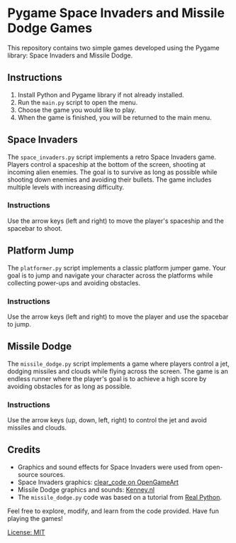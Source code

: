 # Pygame Space Invaders and Missile Dodge Games

This repository contains two simple games developed using the Pygame library: Space Invaders and Missile Dodge.

## Instructions

1. Install Python and Pygame library if not already installed.
2. Run the `main.py` script to open the menu.
3. Choose the game you would like to play.
4. When the game is finished, you will be returned to the main menu.

## Space Invaders

The `space_invaders.py` script implements a retro Space Invaders game. Players control a spaceship at the bottom of the screen, shooting at incoming alien enemies. The goal is to survive as long as possible while shooting down enemies and avoiding their bullets. The game includes multiple levels with increasing difficulty.

### Instructions

Use the arrow keys (left and right) to move the player's spaceship and the spacebar to shoot.

## Platform Jump

The `platformer.py`  script implements a classic platform jumper game. Your goal is to jump and navigate your character across the platforms while collecting power-ups and avoiding obstacles.

### Instructions

Use the arrow keys (left and right) to move the player and use the spacebar to jump.
## Missile Dodge

The `missile_dodge.py` script implements a game where players control a jet, dodging missiles and clouds while flying across the screen. The game is an endless runner where the player's goal is to achieve a high score by avoiding obstacles for as long as possible.

### Instructions

Use the arrow keys (up, down, left, right) to control the jet and avoid missiles and clouds.

## Credits

- Graphics and sound effects for Space Invaders were used from open-source sources.
- Space Invaders graphics: [clear_code on OpenGameArt](https://opengameart.org/content/assets-for-a-space-invader-like-game)
- Missile Dodge graphics and sounds: [Kenney.nl](https://kenney.nl/assets/space-shooter-redux)
- The `missile_dodge.py` code was based on a tutorial from [Real Python](https://realpython.com/pygame-a-primer/).

Feel free to explore, modify, and learn from the code provided. Have fun playing the games!

[License: MIT](LICENSE)
